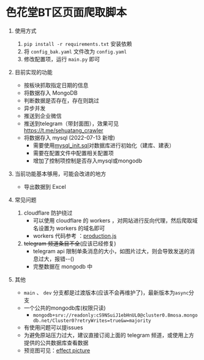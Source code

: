 # 色花堂BT区页面爬取脚本

1. 使用方式
   1. `pip install -r requirements.txt` 安装依赖
   2. 将 `config_bak.yaml` 文件改为 `config.yaml`
   3. 修改配置项，运行 `main.py` 即可


2. 目前实现的功能
   - 按板块抓取指定日期的信息
   - 将数据存入 MongoDB
   - 判断数据是否存在，存在则跳过
   - 异步并发
   - 推送到企业微信
   - 推送到telegram（带封面图），效果可见 https://t.me/sehuatang_crawler
   - 将数据存入 mysql (2022-07-13 新增)
     - 需要使用[mysql_init.sql](util/mysql_init.sql)对数据库进行初始化（建库、建表）
     - 需要在配置文件中配置相关配置项
     - 增加了控制项控制是否存入mysql或mongodb

3. 当前功能基本够用，可能会改进的地方
   - 导出数据到 Excel


4. 常见问题
   1. cloudflare 防护绕过
      - 可以使用 cloudflare 的 workers ，对网站进行反向代理，然后爬取域名设置为 workers 的域名即可
      - workers 代码参考 ：[production.js](util/production.js)
   2. ~~telegram 频道条目不全~~(应该已经修复)
      - telegram api 限制单条消息的大小，如图片过大，则会导致发送的消息过大，报错--()
      - 完整数据在 mongodb 中


5. 其他
   - `main` 、 `dev` 分支都是过渡版本(应该不会再维护了)，最新版本为`async`分支
   - 一个公共的mongodb库(权限只读)
      - `mongodb+srv://readonly:cS9NSuiJ1ebHnUL0@cluster0.8mosa.mongodb.net/Cluster0?retryWrites=true&w=majority`
   - 有使用问题可以提issues
   - 为避免原站压力过大，建议直接订阅上面的 telegram 频道，或使用上方提供的公共数据库查看数据
   - 预览图可见：[effect picture](effect%20picture)
